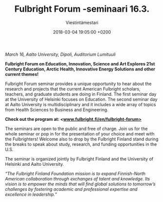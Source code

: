 ﻿---
layout: post
title: Fulbright Forum -seminaari 16.3.
date: 2018-03-04 19:05:00 +0200
language: eng
author: Viestintämestari
categories: opinnot muut
---
*March 16, Aalto University, Dipoli, Auditorium Lumituuli*

**Fulbright Forum on Education, Innovation, Science and Art Explores 21st Century Education, Arctic Health, Innovative Energy Solutions and other current themes!**

Fulbright Forum seminar provides a unique opportunity to hear about the research and projects that the current American Fulbright scholars, teachers, and graduate students are doing in Finland. The first seminar day at the University of Helsinki focuses on Education. The second seminar day at Aalto University is multidisciplinary and it includes a wide array of topics from Health Sciences to Business and Engineering.

**Check out the program at: <www.fulbright.fi/en/fulbright-forum>**

The seminars are open to the public and free of charge. Join us for the whole seminar or pop in for the presentation of your choice and meet with the Fulbrighters! Welcome also to drop by the Fulbright Finland stand during the breaks to speak about study, research, and funding opportunities in the U.S.

The seminar is organized jointly by Fulbright Finland and the University of Helsinki and Aalto University.

*“The Fulbright Finland Foundation mission is to expand Finnish-North American collaboration through exchanges of talent and knowledge. Its vision is to empower the minds that will find global solutions to tomorrow’s challenges by fostering academic and professional expertise and excellence in leadership.”*
